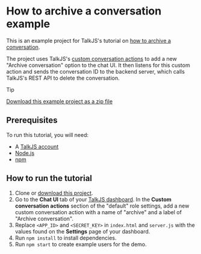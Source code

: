 # How to archive a conversation example

This is an example project for TalkJS's tutorial on [how to archive a conversation](https://talkjs.com/resources/how-to-archive-a-conversation/).

The project uses TalkJS's [custom conversation actions](https://talkjs.com/docs/Features/Customizations/Conversation_Actions/) to add a new "Archive conversation" option to the chat UI. It then listens for this custom action and sends the conversation ID to the backend server, which calls TalkJS's REST API to delete the conversation.

> [!TIP]
> [Download this example project as a zip file](https://github.com/talkjs/talkjs-examples/releases/latest/download/howtos.how-to-archive-a-conversation.zip)

## Prerequisites

To run this tutorial, you will need:

- A [TalkJS account](https://talkjs.com/dashboard/login)
- [Node.js](https://nodejs.org/en)
- [npm](https://www.npmjs.com/)

## How to run the tutorial

1. Clone or [download this project]((https://github.com/talkjs/talkjs-examples/releases/latest/download/howtos.how-to-archive-a-conversation.zip)).
2. Go to the **Chat UI** tab of your [TalkJS dashboard](https://talkjs.com/dashboard/login). In the **Custom conversation actions** section of the "default" role settings, add a new custom conversation action with a name of "archive" and a label of "Archive conversation".
3. Replace `<APP_ID>` and `<SECRET_KEY>` in `index.html` and `server.js` with the values found on the **Settings** page of your dashboard.
4. Run `npm install` to install dependencies.
5. Run `npm start` to create example users for the demo.
